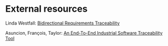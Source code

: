 # External resources #

Linda Westfall:
[Bidirectional Requirements Traceability](http://www.compaid.com/caiinternet/ezine/westfall-bidirectional.pdf)

Asuncion, François, Taylor:
[An End-To-End Industrial Software Traceability Tool](http://dogbert.mse.cs.cmu.edu/MSE2009/Projects/JazzRockers/artifacts/Papers/Asuncion_et_al_2007__e2e_traceability_tool.pdf)